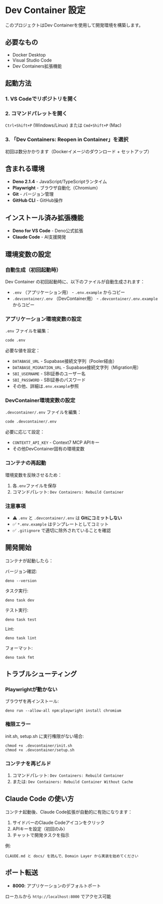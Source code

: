 # Dev Container 設定

このプロジェクトはDev Containerを使用して開発環境を構築します。

## 必要なもの

- Docker Desktop
- Visual Studio Code
- Dev Containers拡張機能

## 起動方法

### 1. VS Codeでリポジトリを開く

### 2. コマンドパレットを開く

`Ctrl+Shift+P` (Windows/Linux) または `Cmd+Shift+P` (Mac)

### 3. 「Dev Containers: Reopen in Container」を選択

初回は数分かかります（Dockerイメージのダウンロード + セットアップ）

## 含まれる環境

- **Deno 2.1.4** - JavaScript/TypeScriptランタイム
- **Playwright** - ブラウザ自動化（Chromium）
- **Git** - バージョン管理
- **GitHub CLI** - GitHub操作

## インストール済み拡張機能

- **Deno for VS Code** - Deno公式拡張
- **Claude Code** - AI支援開発

## 環境変数の設定

### 自動生成（初回起動時）

Dev Container の初回起動時に、以下のファイルが自動生成されます：

- `.env` （アプリケーション用） - `.env.example` からコピー
- `.devcontainer/.env` （DevContainer用） - `.devcontainer/.env.example` からコピー

### アプリケーション環境変数の設定

`.env` ファイルを編集：

```bash
code .env
```

必要な値を設定：

- `DATABASE_URL` - Supabase接続文字列（Pooler経由）
- `DATABASE_MIGRATION_URL` - Supabase接続文字列（Migration用）
- `SBI_USERNAME` - SBI証券のユーザー名
- `SBI_PASSWORD` - SBI証券のパスワード
- その他、詳細は`.env.example`参照

### DevContainer環境変数の設定

`.devcontainer/.env` ファイルを編集：

```bash
code .devcontainer/.env
```

必要に応じて設定：

- `CONTEXT7_API_KEY` - Context7 MCP APIキー
- その他DevContainer固有の環境変数

### コンテナの再起動

環境変数を反映させるため：

1. 各`.env`ファイルを保存
2. コマンドパレット: `Dev Containers: Rebuild Container`

### 注意事項

- ⚠️ `.env` と `.devcontainer/.env` は **Gitにコミットしない**
- ✅ `*.env.example` はテンプレートとしてコミット
- ✅ `.gitignore` で適切に除外されていることを確認

## 開発開始

コンテナが起動したら：

バージョン確認:

```
deno --version
```

タスク実行:

```
deno task dev
```

テスト実行:

```
deno task test
```

Lint:

```
deno task lint
```

フォーマット:

```
deno task fmt
```

## トラブルシューティング

### Playwrightが動かない

ブラウザを再インストール:

```
deno run --allow-all npm:playwright install chromium
```

### 権限エラー

init.sh, setup.sh に実行権限がない場合:

```
chmod +x .devcontainer/init.sh
chmod +x .devcontainer/setup.sh
```

### コンテナを再ビルド

1. コマンドパレット: `Dev Containers: Rebuild Container`
2. または: `Dev Containers: Rebuild Container Without Cache`

## Claude Code の使い方

コンテナ起動後、Claude Code拡張が自動的に有効になります：

1. サイドバーのClaude Codeアイコンをクリック
2. APIキーを設定（初回のみ）
3. チャットで開発タスクを指示

例:

```
CLAUDE.md と docs/ を読んで、Domain Layer から実装を始めてください
```

## ポート転送

- **8000**: アプリケーションのデフォルトポート

ローカルから `http://localhost:8000` でアクセス可能
